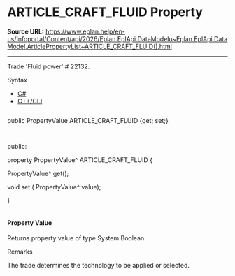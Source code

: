 # ARTICLE_CRAFT_FLUID Property

**Source URL:** https://www.eplan.help/en-us/Infoportal/Content/api/2026/Eplan.EplApi.DataModelu~Eplan.EplApi.DataModel.ArticlePropertyList~ARTICLE_CRAFT_FLUID().html

---

Trade 'Fluid power' # 22132.

Syntax

- [C#](#i-syntax-CS)
- [C++/CLI](#i-syntax-CPP2005)

```
```
public PropertyValue ARTICLE_CRAFT_FLUID {get; set;}
```
```

```
```
public:

property PropertyValue^ ARTICLE_CRAFT_FLUID {

   PropertyValue^ get();

   void set (    PropertyValue^ value);

}
```
```

#### Property Value

Returns property value of type System.Boolean.

Remarks

The trade determines the technology to be applied or selected.
